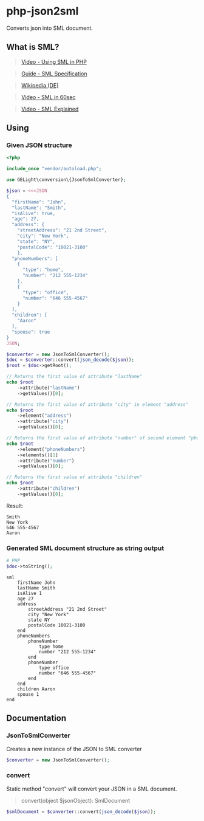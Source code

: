 ﻿# php-json2sml

Converts json into SML document.

## What is SML?

> [Video - Using SML in PHP](https://dev.stenway.com/SML/PHP.html)

> [Guide - SML Specification](https://dev.stenway.com/SML/Specification.html)

> [Wikipedia (DE)](https://de.wikipedia.org/wiki/Simple_Markup_Language)

> [Video - SML in 60sec](https://www.youtube.com/watch?v=qOooyygwX0w)

> [Video - SML Explained](https://www.youtube.com/watch?v=fBzMdzMtH-s&t=221s)

## Using

### Given JSON structure
```php
<?php

include_once "vendor/autoload.php";

use GELight\conversion\{JsonToSmlConverter};

$json = <<<JSON
{
  "firstName": "John",
  "lastName": "Smith",
  "isAlive": true,
  "age": 27,
  "address": {
    "streetAddress": "21 2nd Street",
    "city": "New York",
    "state": "NY",
    "postalCode": "10021-3100"
	},
  "phoneNumbers": [
    {
      "type": "home",
      "number": "212 555-1234"
    },
    {
      "type": "office",
      "number": "646 555-4567"
    }
  ],
  "children": [
    "Aaron"
  ],
  "spouse": true
}
JSON;

$converter = new JsonToSmlConverter();
$doc = $converter::convert(json_decode($json));
$root = $doc->getRoot();

// Returns the first value of attribute "lastName"
echo $root
    ->attribute("lastName")
    ->getValues()[0];

// Returns the first value of attribute "city" in element "address" 
echo $root
    ->element("address")
    ->attribute("city")
    ->getValues()[0];

// Returns the first value of attribute "number" of second element "phoneNumbers" 
echo $root
    ->element("phoneNumbers")
    ->elements()[1]
    ->attribute("number")
    ->getValues()[0];

// Returns the first value of attribute "children"
echo $root
    ->attribute("children")
    ->getValues()[0];
```

Result:

```shell
Smith
New York
646 555-4567
Aaron
```

### Generated SML document structure as string output

```php
# PHP
$doc->toString();
```

```shell
sml
	firstName John
	lastName Smith
	isAlive 1
	age 27
	address
		streetAddress "21 2nd Street"
		city "New York"
		state NY
		postalCode 10021-3100
	end
	phoneNumbers
		phoneNumber
			type home
			number "212 555-1234"
		end
		phoneNumber
			type office
			number "646 555-4567"
		end
	end
	children Aaron
	spouse 1
end
```

## Documentation

### JsonToSmlConverter
Creates a new instance of the JSON to SML converter

```php
$converter = new JsonToSmlConverter();
```

### convert
Static method "convert" will convert your JSON in a SML document. 

> convert(object $jsonObject): SmlDocument

```php
$smlDocument = $converter::convert(json_decode($json));
```
